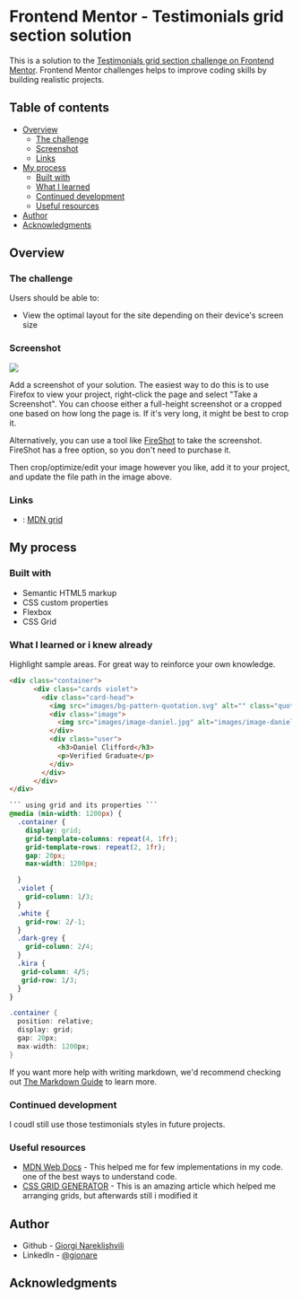 # Frontend Mentor - Testimonials grid section solution

This is a solution to the [Testimonials grid section challenge on Frontend Mentor](https://www.frontendmentor.io/challenges/testimonials-grid-section-Nnw6J7Un7). Frontend Mentor challenges helps to improve coding skills by building realistic projects. 

## Table of contents

- [Overview](#overview)
  - [The challenge](#the-challenge)
  - [Screenshot](#screenshot)
  - [Links](#links)
- [My process](#my-process)
  - [Built with](#built-with)
  - [What I learned](#what-i-learned)
  - [Continued development](#continued-development)
  - [Useful resources](#useful-resources)
- [Author](#author)
- [Acknowledgments](#acknowledgments)

## Overview

### The challenge

Users should be able to:

- View the optimal layout for the site depending on their device's screen size

### Screenshot

![](testimonials-grid-section.png)
<!-- ./css-grid-poster.png -->

Add a screenshot of your solution. The easiest way to do this is to use Firefox to view your project, right-click the page and select "Take a Screenshot". You can choose either a full-height screenshot or a cropped one based on how long the page is. If it's very long, it might be best to crop it.

Alternatively, you can use a tool like [FireShot](https://getfireshot.com/) to take the screenshot. FireShot has a free option, so you don't need to purchase it. 

Then crop/optimize/edit your image however you like, add it to your project, and update the file path in the image above.


### Links

- : [MDN grid](https://developer.mozilla.org/en-US/docs/Web/CSS/grid)

## My process

### Built with

- Semantic HTML5 markup
- CSS custom properties
- Flexbox
- CSS Grid

### What I learned or i knew already

Highlight sample areas. For great way to reinforce your own knowledge.

```html
<div class="container">
      <div class="cards violet">
        <div class="card-head">
          <img src="images/bg-pattern-quotation.svg" alt="" class="quote" />
          <div class="image">
            <img src="images/image-daniel.jpg" alt="images/image-daniel" />
          </div>
          <div class="user">
            <h3>Daniel Clifford</h3>
            <p>Verified Graduate</p>
          </div>
        </div>
      </div>
</div>        
```
```css
``` using grid and its properties ```
@media (min-width: 1200px) {
  .container {
    display: grid;
    grid-template-columns: repeat(4, 1fr);
    grid-template-rows: repeat(2, 1fr);
    gap: 20px;
    max-width: 1200px;

  }
  .violet {
    grid-column: 1/3;
  }
  .white {
    grid-row: 2/-1;
  }
  .dark-grey {
    grid-column: 2/4;
  }
  .kira {
   grid-column: 4/5;
   grid-row: 1/3;
  } 
}
```
```cs using positive: relative
.container {
  position: relative;
  display: grid;
  gap: 20px;
  max-width: 1200px;
}
```

If you want more help with writing markdown, we'd recommend checking out [The Markdown Guide](https://www.markdownguide.org/) to learn more.

### Continued development

I coudl still use those testimonials styles in future projects.

### Useful resources

- [MDN Web Docs](https://developer.mozilla.org/en-US/docs/Web/CSS/grid-area) - This helped me for few implementations in my code. one of the best ways to understand code.
- [CSS GRID GENERATOR](https://angrytools.com/css-grid/) - This is an amazing article which helped me arranging grids, but afterwards still i modified it

## Author

- Github - [Giorgi Nareklishvili](https://gionare.github.io/testimonials-grid-section/)
- LinkedIn - [@gionare](https://www.linkedin.com/in/gionare/)

## Acknowledgments

